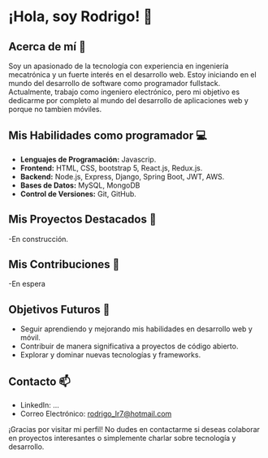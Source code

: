 # ¡Hola, soy Rodrigo! 👋

## Acerca de mí 🚀
Soy un apasionado de la tecnología con experiencia en ingeniería mecatrónica y un fuerte interés en el desarrollo web. Estoy iniciando en el mundo del desarrollo de software como programador fullstack. Actualmente, trabajo como ingeniero electrónico, pero mi objetivo es dedicarme por completo al mundo del desarrollo de aplicaciones web y porque no tambien móviles.

## Mis Habilidades como programador  💻
- **Lenguajes de Programación:** Javascrip.
- **Frontend:** HTML, CSS, bootstrap 5, React.js, Redux.js.
- **Backend:** Node.js, Express, Django, Spring Boot, JWT, AWS. 
- **Bases de Datos:** MySQL, MongoDB
- **Control de Versiones:** Git, GitHub.

## Mis Proyectos Destacados 🌟
-En construcción.

## Mis Contribuciones 🔧
-En espera

## Objetivos Futuros 🎯
- Seguir aprendiendo y mejorando mis habilidades en desarrollo web y móvil.
- Contribuir de manera significativa a proyectos de código abierto.
- Explorar y dominar nuevas tecnologías y frameworks.

## Contacto 📫
- LinkedIn: ...
- Correo Electrónico: rodrigo_lr7@hotmail.com

¡Gracias por visitar mi perfil! No dudes en contactarme si deseas colaborar en proyectos interesantes o simplemente charlar sobre tecnología y desarrollo.

